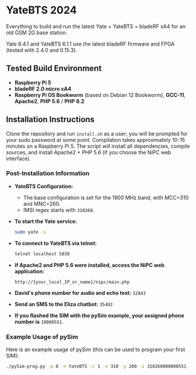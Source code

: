 # YateBTS 2024

Everything to build and run the latest Yate + YateBTS + bladeRF xA4 for an old GSM 2G base station.

Yate 6.4.1 and YateBTS 6.1.1 use the latest bladeRF firmware and FPGA (tested with 2.4.0 and 0.15.3).

## Tested Build Environment

- **Raspberry Pi 5**
- **bladeRF 2.0 micro xA4**
- **Raspberry Pi OS Bookworm** (based on Debian 12 Bookworm), **GCC-11**, **Apache2**, **PHP 5.6** / **PHP 8.2**

## Installation Instructions

Clone the repository and run `install.sh` as a user; you will be prompted for your sudo password at some point.
Compilation takes approximately 10-15 minutes on a Raspberry Pi 5. The script will install all dependencies, compile sources, and install Apache2 + PHP 5.6 (if you choose the NiPC web interface).

### Post-Installation Information

- **YateBTS Configuration:**
  - The base configuration is set for the 1900 MHz band, with MCC=310 and MNC=260.
  - IMSI regex starts with `310260`.

- **To start the Yate service:**
  ```bash
  sudo yate -s
  ```

- **To connect to YateBTS via telnet:**
  ```bash
  telnet localhost 5038
  ```

- **If Apache2 and PHP 5.6 were installed, access the NiPC web application:**
  ```
  http://{your_local_IP_or_name}/nipc/main.php
  ```

- **David's phone number for audio and echo test:** `32843`
- **Send an SMS to the Eliza chatbot:** `35492`

- **If you flashed the SIM with the pySim example, your assigned phone number is** `10000551`.

### Example Usage of pySim

Here is an example usage of pySim (this can be used to program your first SIM):

```bash
./pySim-prog.py -p 0 -n YateBTS -c 1 -x 310 -y 260 -i 310260000000551 -s 8912600000000005512 -o 659BDA03311ACBBE767CB56D565A58D6 -k BA351F5C4690491D86377319E5A6DBCC
```
